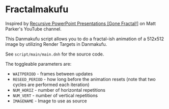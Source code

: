 # Fractalmakufu

Inspired by [Recursive PowerPoint Presentations [Gone Fractal!]](https://www.youtube.com/watch?v=b-Fa6HtvGtQ) on Matt Parker's YouTube channel.

This Danmakufu script allows you to do a fractal-ish animation of a 512x512 image by utilizing Render Targets in Danmakufu. 

See `script/main/main.dnh` for the source code.

The toggleable parameters are:

* `WAITPERIOD` - frames between updates
* `RESEED_PERIOD` - how long before the animation resets (note that two cycles are performed each iteration)
* `NUM_HORIZ` - number of horizontal repetitions
* `NUM_VERT` - number of vertical repetitions
* `IMAGENAME` - Image to use as source
